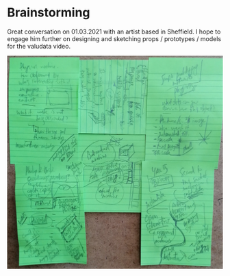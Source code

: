 # Brainstorming

Great conversation on 01.03.2021 with an artist based in Sheffield. I hope to engage him further on designing and sketching props / prototypes / models for the valudata video.

![](20210301-call.jpg)

